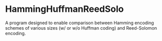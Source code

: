 # HammingHuffmanReedSolo
A program designed to enable comparison between Hamming encoding schemes of various sizes (w/ or w/o Huffman coding) and Reed-Solomon encoding. 
